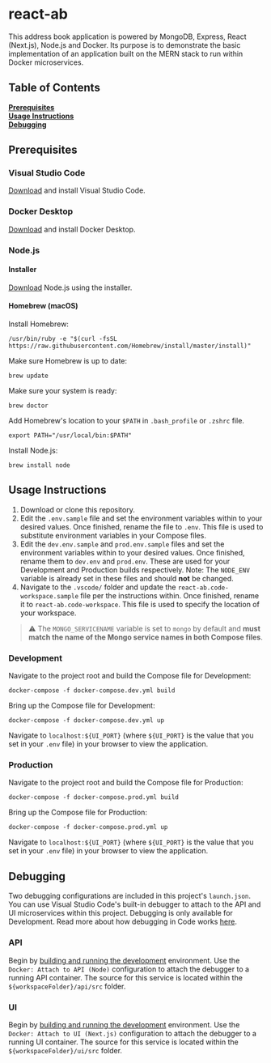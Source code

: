 
# react-ab

This address book application is powered by MongoDB, Express, React (Next.js), Node.js and Docker. Its purpose is to demonstrate the basic implementation of an application built on the MERN stack to run within Docker microservices.

## Table of Contents

**[Prerequisites](#prerequisites)**<br>
**[Usage Instructions](#usage-instructions)**<br>
**[Debugging](#debugging)**<br>

## Prerequisites

### Visual Studio Code

[Download](https://code.visualstudio.com/download) and install Visual Studio Code.

### Docker Desktop

[Download](https://www.docker.com/products/docker-desktop) and install Docker Desktop.

### Node.js

#### Installer

[Download](https://nodejs.org/) Node.js using the installer.

#### Homebrew (macOS)

Install Homebrew:

```console
/usr/bin/ruby -e "$(curl -fsSL https://raw.githubusercontent.com/Homebrew/install/master/install)"
```

Make sure Homebrew is up to date:

```console
brew update
```

Make sure your system is ready:

```console
brew doctor
```

Add Homebrew's location to your `$PATH` in `.bash_profile` or `.zshrc` file.

```console
export PATH="/usr/local/bin:$PATH"
```

Install Node.js:

```console
brew install node
```

## Usage Instructions

1. Download or clone this repository.
2. Edit the `.env.sample` file and set the environment variables within to your desired values. Once finished, rename the file to `.env`. This file is used to substitute environment variables in your Compose files.
3. Edit the `dev.env.sample` and `prod.env.sample` files and set the environment variables within to your desired values. Once finished, rename them to `dev.env` and `prod.env`. These are used for your Development and Production builds respectively. Note: The `NODE_ENV` variable is already set in these files and should **not** be changed.
4. Navigate to the `.vscode/` folder and update the `react-ab.code-workspace.sample` file per the instructions within. Once finished, rename it to `react-ab.code-workspace`. This file is used to specify the location of your workspace.

> :warning: The `MONGO_SERVICENAME` variable is set to `mongo` by default and **must match the name of the Mongo service names in both Compose files**.

### Development

Navigate to the project root and build the Compose file for Development:

```console
docker-compose -f docker-compose.dev.yml build
```

Bring up the Compose file for Development:

```console
docker-compose -f docker-compose.dev.yml up
```

Navigate to `localhost:${UI_PORT}` (where `${UI_PORT}` is the value that you set in your `.env` file) in your browser to view the application.

### Production

Navigate to the project root and build the Compose file for Production:

```console
docker-compose -f docker-compose.prod.yml build
```

Bring up the Compose file for Production:

```console
docker-compose -f docker-compose.prod.yml up
```

Navigate to `localhost:${UI_PORT}` (where `${UI_PORT}` is the value that you set in your `.env` file) in your browser to view the application.

## Debugging

Two debugging configurations are included in this project's `launch.json`. You can use Visual Studio Code's built-in debugger to attach to the API and UI microservices within this project. Debugging is only available for Development. Read more about how debugging in Code works [here](https://code.visualstudio.com/docs/editor/debugging).

### API

Begin by [building and running the development](#development) environment. Use the `Docker: Attach to API (Node)` configuration to attach the debugger to a running API container. The source for this service is located within the `${workspaceFolder}/api/src` folder.

### UI

Begin by [building and running the development](#development) environment. Use the `Docker: Attach to UI (Next.js)` configuration to attach the debugger to a running UI container. The source for this service is located within the `${workspaceFolder}/ui/src` folder.

